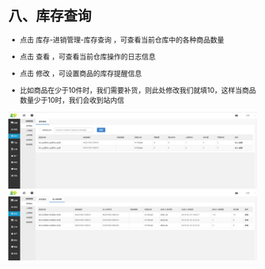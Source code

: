 # 八、库存查询

*   点击 库存-进销管理-库存查询 ，可查看当前仓库中的各种商品数量

*   点击 查看 ，可查看当前仓库操作的日志信息

*   点击 修改 ，可设置商品的库存提醒信息

*   比如商品在少于10件时，我们需要补货，则此处修改我们就填10，这样当商品数量少于10时，我们会收到站内信

![](images/cha1.jpg)
![](images/cha2.jpg)
